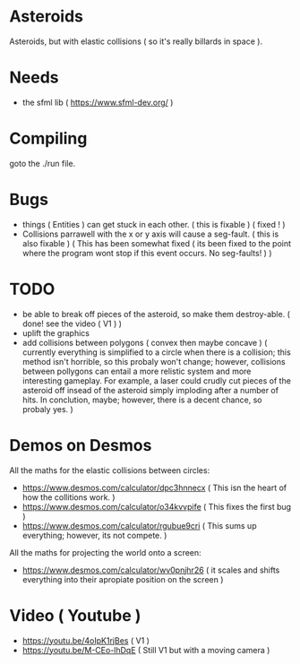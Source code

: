 # Asteroids
Asteroids, but with elastic collisions ( so it's really billards in space ).

# Needs
 - the sfml lib ( https://www.sfml-dev.org/ )

# Compiling
goto the ./run file.

# Bugs
  - things ( Entities ) can get stuck in each other. ( this is fixable ) ( fixed ! )
  - Collisions parrawell with the x or y axis will cause a seg-fault. ( this is also fixable ) ( This has been somewhat fixed ( its been fixed to the point where the program wont stop if this event occurs. No seg-faults! ) )

# TODO
  - be able to break off pieces of the asteroid, so make them destroy-able. ( done! see the video ( V1 ) )
  - uplift the graphics
  - add collisions between polygons ( convex then maybe concave ) ( currently everything is simplified to a circle when there is a collision; this method isn't horrible, so this probaly won't change; however, collisions between pollygons can entail a more relistic system and more interesting gameplay. For example, a laser could crudly cut pieces of the asteroid off insead of the asteroid simply imploding after a number of hits. In conclution, maybe; however, there is a decent chance, so probaly yes. )
   
# Demos on Desmos

All the maths for the elastic collisions between circles:
  - https://www.desmos.com/calculator/dpc3hnnecx ( This isn the heart of how the collitions work. )
  - https://www.desmos.com/calculator/o34kvvpife ( This fixes the first bug )
  - https://www.desmos.com/calculator/rgubue9cri ( This sums up everything; however, its not compete. )


All the maths for projecting the world onto a screen:
  - https://www.desmos.com/calculator/wv0pnjhr26 ( it scales and shifts everything into their apropiate position on the screen )
 
# Video ( Youtube )
 - https://youtu.be/4oIpK1rjBes ( V1 )
 - https://youtu.be/M-CEo-lhDqE ( Still V1 but with a moving camera )
